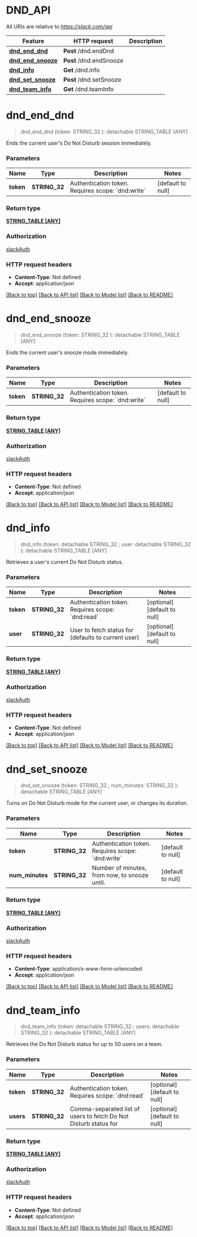 # DND_API

All URIs are relative to *https://slack.com/api*

Feature | HTTP request | Description
------------- | ------------- | -------------
[**dnd_end_dnd**](DND_API.md#dnd_end_dnd) | **Post** /dnd.endDnd | 
[**dnd_end_snooze**](DND_API.md#dnd_end_snooze) | **Post** /dnd.endSnooze | 
[**dnd_info**](DND_API.md#dnd_info) | **Get** /dnd.info | 
[**dnd_set_snooze**](DND_API.md#dnd_set_snooze) | **Post** /dnd.setSnooze | 
[**dnd_team_info**](DND_API.md#dnd_team_info) | **Get** /dnd.teamInfo | 


# **dnd_end_dnd**
> dnd_end_dnd (token: STRING_32 ): detachable STRING_TABLE [ANY]
	



Ends the current user's Do Not Disturb session immediately.


### Parameters

Name | Type | Description  | Notes
------------- | ------------- | ------------- | -------------
 **token** | **STRING_32**| Authentication token. Requires scope: &#x60;dnd:write&#x60; | [default to null]

### Return type

[**STRING_TABLE [ANY]**](ANY.md)

### Authorization

[slackAuth](../README.md#slackAuth)

### HTTP request headers

 - **Content-Type**: Not defined
 - **Accept**: application/json

[[Back to top]](#) [[Back to API list]](../README.md#documentation-for-api-endpoints) [[Back to Model list]](../README.md#documentation-for-models) [[Back to README]](../README.md)

# **dnd_end_snooze**
> dnd_end_snooze (token: STRING_32 ): detachable STRING_TABLE [ANY]
	



Ends the current user's snooze mode immediately.


### Parameters

Name | Type | Description  | Notes
------------- | ------------- | ------------- | -------------
 **token** | **STRING_32**| Authentication token. Requires scope: &#x60;dnd:write&#x60; | [default to null]

### Return type

[**STRING_TABLE [ANY]**](ANY.md)

### Authorization

[slackAuth](../README.md#slackAuth)

### HTTP request headers

 - **Content-Type**: Not defined
 - **Accept**: application/json

[[Back to top]](#) [[Back to API list]](../README.md#documentation-for-api-endpoints) [[Back to Model list]](../README.md#documentation-for-models) [[Back to README]](../README.md)

# **dnd_info**
> dnd_info (token:  detachable STRING_32 ; user:  detachable STRING_32 ): detachable STRING_TABLE [ANY]
	



Retrieves a user's current Do Not Disturb status.


### Parameters

Name | Type | Description  | Notes
------------- | ------------- | ------------- | -------------
 **token** | **STRING_32**| Authentication token. Requires scope: &#x60;dnd:read&#x60; | [optional] [default to null]
 **user** | **STRING_32**| User to fetch status for (defaults to current user) | [optional] [default to null]

### Return type

[**STRING_TABLE [ANY]**](ANY.md)

### Authorization

[slackAuth](../README.md#slackAuth)

### HTTP request headers

 - **Content-Type**: Not defined
 - **Accept**: application/json

[[Back to top]](#) [[Back to API list]](../README.md#documentation-for-api-endpoints) [[Back to Model list]](../README.md#documentation-for-models) [[Back to README]](../README.md)

# **dnd_set_snooze**
> dnd_set_snooze (token: STRING_32 ; num_minutes: STRING_32 ): detachable STRING_TABLE [ANY]
	



Turns on Do Not Disturb mode for the current user, or changes its duration.


### Parameters

Name | Type | Description  | Notes
------------- | ------------- | ------------- | -------------
 **token** | **STRING_32**| Authentication token. Requires scope: &#x60;dnd:write&#x60; | [default to null]
 **num_minutes** | **STRING_32**| Number of minutes, from now, to snooze until. | [default to null]

### Return type

[**STRING_TABLE [ANY]**](ANY.md)

### Authorization

[slackAuth](../README.md#slackAuth)

### HTTP request headers

 - **Content-Type**: application/x-www-form-urlencoded
 - **Accept**: application/json

[[Back to top]](#) [[Back to API list]](../README.md#documentation-for-api-endpoints) [[Back to Model list]](../README.md#documentation-for-models) [[Back to README]](../README.md)

# **dnd_team_info**
> dnd_team_info (token:  detachable STRING_32 ; users:  detachable STRING_32 ): detachable STRING_TABLE [ANY]
	



Retrieves the Do Not Disturb status for up to 50 users on a team.


### Parameters

Name | Type | Description  | Notes
------------- | ------------- | ------------- | -------------
 **token** | **STRING_32**| Authentication token. Requires scope: &#x60;dnd:read&#x60; | [optional] [default to null]
 **users** | **STRING_32**| Comma-separated list of users to fetch Do Not Disturb status for | [optional] [default to null]

### Return type

[**STRING_TABLE [ANY]**](ANY.md)

### Authorization

[slackAuth](../README.md#slackAuth)

### HTTP request headers

 - **Content-Type**: Not defined
 - **Accept**: application/json

[[Back to top]](#) [[Back to API list]](../README.md#documentation-for-api-endpoints) [[Back to Model list]](../README.md#documentation-for-models) [[Back to README]](../README.md)

